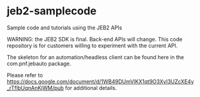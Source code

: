 # jeb2-samplecode
Sample code and tutorials using the JEB2 APIs

WARNING: the JEB2 SDK is final. Back-end APIs will change. This code repository is for customers willing to experiment with the current API.

The skeleton for an automation/headless client can be found here in the com.pnf.jebauto package.

Please refer to https://docs.google.com/document/d/1WB49DUmVlKX1qt9O3XyI3UZcXE4y_rTflbUqnAnKjWM/pub for additional details.